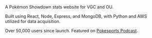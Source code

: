 A Pokémon Showdown stats website for VGC and OU.

Built using React, Node, Express, and MongoDB, with Python and AWS utilized for data acquisition.

Over 50,000 users since launch. Featured on [Pokesports Podcast](https://www.youtube.com/watch?v=ZYbqsDLq994). 
